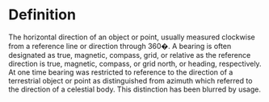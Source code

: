 # Definition

The horizontal direction of an object or point, usually measured
clockwise from a reference line or direction through 360�. A bearing is
often designated as true, magnetic, compass, grid, or relative as the
reference direction is true, magnetic, compass, or grid north, or
heading, respectively. At one time bearing was restricted to reference
to the direction of a terrestrial object or point as distinguished from
azimuth which referred to the direction of a celestial body. This
distinction has been blurred by usage.
